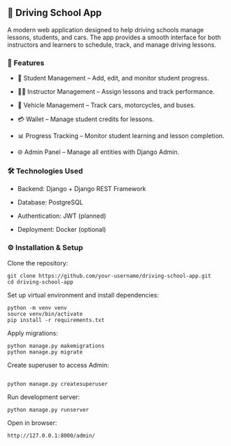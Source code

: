 ## 🚗 Driving School App

A modern web application designed to help driving schools manage lessons, students, and cars. The app provides a smooth interface for both instructors and learners to schedule, track, and manage driving lessons.

### 📌 Features
- 📝 Student Management – Add, edit, and monitor student progress.

- 👨‍🏫 Instructor Management – Assign lessons and track performance.

- 🚗 Vehicle Management – Track cars, motorcycles, and buses.

- 💳 Wallet – Manage student credits for lessons.

- 📊 Progress Tracking – Monitor student learning and lesson completion.

- 🌐 Admin Panel – Manage all entities with Django Admin.


### 🛠️ Technologies Used

- Backend: Django + Django REST Framework

- Database: PostgreSQL

- Authentication: JWT (planned)

- Deployment: Docker (optional)

### ⚙️ Installation & Setup

Clone the repository:
```
git clone https://github.com/your-username/driving-school-app.git
cd driving-school-app

```
Set up virtual environment and install dependencies:
```
python -m venv venv
source venv/bin/activate
pip install -r requirements.txt

```
Apply migrations:
```
python manage.py makemigrations
python manage.py migrate
```

Create superuser to access Admin:
```

python manage.py createsuperuser
```

Run development server:
```
python manage.py runserver
```

Open in browser:
```
http://127.0.0.1:8000/admin/
```